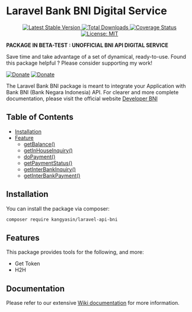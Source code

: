 # Laravel Bank BNI Digital Service

<p style="text-align: center;">
    <a href="https://github.com/kangyasin/laravel-api-bni/releases" title="Latest Stable Version">
        <img src="https://img.shields.io/github/release/kangyasin/laravel-api-bni.svg?style=flat-square" alt="Latest Stable Version">
    </a>
    <a href="https://packagist.org/packages/kangyasin/laravel-api-bni" title="Total Downloads">
        <img src="https://img.shields.io/packagist/dt/kangyasin/laravel-api-bni.svg?style=flat-square" alt="Total Downloads">
    </a>
    <a href="https://coveralls.io/github/kangyasin/laravel-api-bni?branch=main" title="Coverage Status">
        <img src="https://coveralls.io/repos/github/kangyasin/laravel-api-bni/badge.svg?branch=main" alt="Coverage Status">
    </a>
    <a href="/LICENSE.md" title="License: MIT">
        <img src="https://img.shields.io/badge/License-MIT-blue.svg" alt="License: MIT">
    </a>
</p>

**PACKAGE IN BETA-TEST : UNOFFICIAL BNI API DIGITAL SERVICE**  

Save time and take advantage of a set of dynamical, ready-to-use.
Found this package helpful ? Please consider supporting my work!

[![Donate](https://img.shields.io/badge/Buy_me_a-Ko--fi-ff5f5f.svg)](https://ko-fi.com/kangyasin)
[![Donate](https://img.shields.io/badge/Donate_on-PayPal-green.svg)](https://paypal.me/kangyasin)

The Laravel Bank BNI package is meant to integrate your Application with Bank BNI (Bank Negara Indonesia) API. For clearer and more complete documentation, please visit the official website [Developer BNI](https://digitalservices.bni.co.id)

## Table of Contents

* [Installation](#installation)
* [Feature](#feature)
  * [getBalance()](#get-balance)
  * [getInHouseInquiry()](#get-inhouse-inquiry)
  * [doPayment()](#do-payment)
  * [getPaymentStatus()](#get-payment-status)
  * [getInterBankInquiry()](#get-interbank-inquiry)
  * [getInterBankPayment()](#get-interbank-payment)

## Installation

You can install the package via composer:

```bash
composer require kangyasin/laravel-api-bni
```

## Features

This package provides tools for the following, and more:

- Get Token
- H2H

## Documentation

Please refer to our extensive [Wiki documentation](https://github.com/kangyasin/laravel-api-bni/wiki) for more information.
